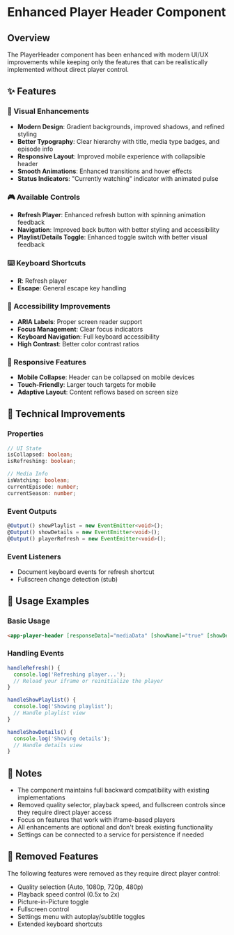 # Enhanced Player Header Component

## Overview

The PlayerHeader component has been enhanced with modern UI/UX improvements while keeping only the features that can be realistically implemented without direct player control.

## ✨ Features

### 🎨 Visual Enhancements

- **Modern Design**: Gradient backgrounds, improved shadows, and refined styling
- **Better Typography**: Clear hierarchy with title, media type badges, and episode info
- **Responsive Layout**: Improved mobile experience with collapsible header
- **Smooth Animations**: Enhanced transitions and hover effects
- **Status Indicators**: "Currently watching" indicator with animated pulse

### 🎮 Available Controls

- **Refresh Player**: Enhanced refresh button with spinning animation feedback
- **Navigation**: Improved back button with better styling and accessibility
- **Playlist/Details Toggle**: Enhanced toggle switch with better visual feedback

### ⌨️ Keyboard Shortcuts

- **R**: Refresh player
- **Escape**: General escape key handling

### 🎯 Accessibility Improvements

- **ARIA Labels**: Proper screen reader support
- **Focus Management**: Clear focus indicators
- **Keyboard Navigation**: Full keyboard accessibility
- **High Contrast**: Better color contrast ratios

### 📱 Responsive Features

- **Mobile Collapse**: Header can be collapsed on mobile devices
- **Touch-Friendly**: Larger touch targets for mobile
- **Adaptive Layout**: Content reflows based on screen size

## 🔧 Technical Improvements

### Properties

```typescript
// UI State
isCollapsed: boolean;
isRefreshing: boolean;

// Media Info
isWatching: boolean;
currentEpisode: number;
currentSeason: number;
```

### Event Outputs

```typescript
@Output() showPlaylist = new EventEmitter<void>();
@Output() showDetails = new EventEmitter<void>();
@Output() playerRefresh = new EventEmitter<void>();
```

### Event Listeners

- Document keyboard events for refresh shortcut
- Fullscreen change detection (stub)

## 🚀 Usage Examples

### Basic Usage

```html
<app-player-header [responseData]="mediaData" [showName]="true" [showDetailsAndPlaylist]="true" [mediaType]="'tv'" (showPlaylist)="handleShowPlaylist()" (showDetails)="handleShowDetails()" (playerRefresh)="handleRefresh()"></app-player-header>
```

### Handling Events

```typescript
handleRefresh() {
  console.log('Refreshing player...');
  // Reload your iframe or reinitialize the player
}

handleShowPlaylist() {
  console.log('Showing playlist');
  // Handle playlist view
}

handleShowDetails() {
  console.log('Showing details');
  // Handle details view
}
```

## 📝 Notes

- The component maintains full backward compatibility with existing implementations
- Removed quality selector, playback speed, and fullscreen controls since they require direct player access
- Focus on features that work with iframe-based players
- All enhancements are optional and don't break existing functionality
- Settings can be connected to a service for persistence if needed

## 🎯 Removed Features

The following features were removed as they require direct player control:

- Quality selection (Auto, 1080p, 720p, 480p)
- Playback speed control (0.5x to 2x)
- Picture-in-Picture toggle
- Fullscreen control
- Settings menu with autoplay/subtitle toggles
- Extended keyboard shortcuts
